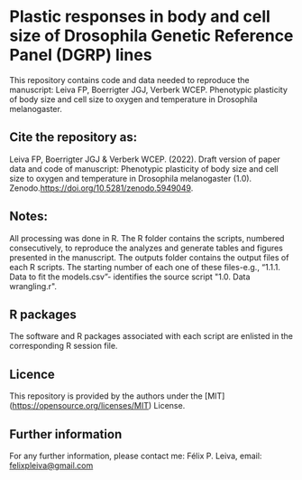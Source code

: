 # Plastic responses in body and cell size of Drosophila Genetic Reference Panel (DGRP) lines
 
This repository contains code and data needed to reproduce the manuscript: Leiva FP, Boerrigter JGJ, Verberk WCEP. Phenotypic plasticity of body size and cell size to oxygen and temperature in Drosophila melanogaster. 

## Cite the repository as: 

Leiva FP, Boerrigter JGJ & Verberk WCEP. (2022). Draft version of paper data and code of manuscript: Phenotypic plasticity of body size and cell size to oxygen and temperature in Drosophila melanogaster (1.0). Zenodo.https://doi.org/10.5281/zenodo.5949049.

## Notes:
All processing was done in R. The R folder contains the scripts, numbered consecutively, to reproduce the analyzes and generate tables and figures presented in the manuscript. The outputs folder contains the output files of each R scripts. The starting number of each one of these files-e.g., “1.1.1. Data to fit the models.csv”- identifies the source script "1.0. Data wrangling.r".  

## R packages
The software and R packages associated with each script are enlisted in the corresponding R session file.

## Licence
This repository is provided by the authors under the [MIT] (https://opensource.org/licenses/MIT) License.

## Further information
For any further information, please contact me: Félix P. Leiva, email: felixpleiva@gmail.com 

